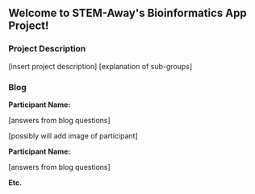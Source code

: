 ## Welcome to STEM-Away's Bioinformatics App Project!

### Project Description

[insert project description]
[explanation of sub-groups]

### Blog

**Participant Name:**

[answers from blog questions]

[possibly will add image of participant]

**Participant Name:**

[answers from blog questions]

**Etc.**
